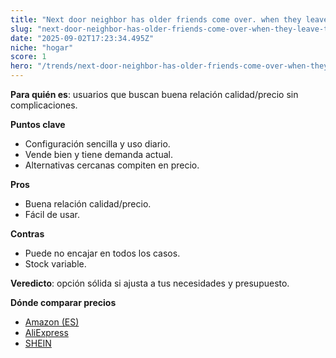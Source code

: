 ```yaml
---
title: "Next door neighbor has older friends come over. when they leave they hit my mailbox. it’s happened 3 times now. looking for break away ideas."
slug: "next-door-neighbor-has-older-friends-come-over-when-they-leave-they-hit-my-mailb"
date: "2025-09-02T17:23:34.495Z"
niche: "hogar"
score: 1
hero: "/trends/next-door-neighbor-has-older-friends-come-over-when-they-leave-they-hit-my-mailb.jpg"
---
```


**Para quién es**: usuarios que buscan buena relación calidad/precio sin complicaciones.
  
**Puntos clave**
- Configuración sencilla y uso diario.
- Vende bien y tiene demanda actual.
- Alternativas cercanas compiten en precio.

**Pros**
- Buena relación calidad/precio.
- Fácil de usar.

**Contras**
- Puede no encajar en todos los casos.
- Stock variable.

**Veredicto**: opción sólida si ajusta a tus necesidades y presupuesto.

**Dónde comparar precios**
- [Amazon (ES)](https://www.amazon.es/s?k=Next%20door%20neighbor%20has%20older%20friends%20come%20over.%20when%20they%20leave%20they%20hit%20my%20mailbox.%20it%E2%80%99s%20happened%203%20times%20now.%20looking%20for%20break%20away%20ideas.&language=es_ES&tag=teknovashop25-21)
- [AliExpress](https://es.aliexpress.com/wholesale?SearchText=Next%20door%20neighbor%20has%20older%20friends%20come%20over.%20when%20they%20leave%20they%20hit%20my%20mailbox.%20it%E2%80%99s%20happened%203%20times%20now.%20looking%20for%20break%20away%20ideas.)
- [SHEIN](https://es.shein.com/pdsearch/Next%20door%20neighbor%20has%20older%20friends%20come%20over.%20when%20they%20leave%20they%20hit%20my%20mailbox.%20it%E2%80%99s%20happened%203%20times%20now.%20looking%20for%20break%20away%20ideas./)
